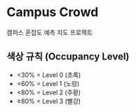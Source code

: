 # Campus Crowd
캠퍼스 혼잡도 예측 지도 프로젝트

## 색상 규칙 (Occupancy Level)
- <30% = Level 0 (초록)
- <60% = Level 1 (노랑)
- <80% = Level 2 (주황)
- ≥80% = Level 3 (빨강)

